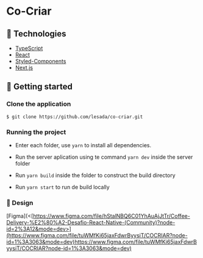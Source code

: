 # Co-Criar

## 🧪 Technologies

- [TypeScript](https://www.typescriptlang.org/)
- [React](https://react.dev/)
- [Styled-Components](https://styled-components.com/)
- [Next.js](https://nextjs.org/)

## 🚀 Getting started

### Clone the application

`$ git clone https://github.com/lesada/co-criar.git`

### Running the project

- Enter each folder, use `yarn` to install all dependencies.
- Run the server aplication using te command `yarn dev` inside the server folder

- Run `yarn build` inside the folder to construct the build directory
- Run `yarn start` to run de build locally

### 🎨 Design

[Figma](<[https://www.figma.com/file/hStalNBQ6C01YhAuAjJtTr/Coffee-Delivery-%E2%80%A2-Desafio-React-Native-(Community)?node-id=2%3A12&mode=dev>](https://www.figma.com/file/tuWMfKi65jaxFdwrByysiT/COCRIAR?node-id=1%3A3063&mode=dev)https://www.figma.com/file/tuWMfKi65jaxFdwrByysiT/COCRIAR?node-id=1%3A3063&mode=dev)


